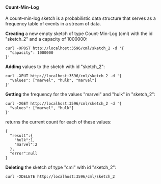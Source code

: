 #### Count-Min-Log

A count–min-log sketch is a probabilistic data structure that serves as a frequency table of events in a stream of data.

**Creating** a new empty sketch of type Count-Min-Log (cml) with the id "sketch_2" and a capacity of 1000000:
```
curl -XPOST http://localhost:3596/cml/sketch_2 -d '{
  "capacity": 1000000
}'
```

**Adding** values to the sketch with id "sketch_2":
```
curl -XPUT http://localhost:3596/cml/sketch_2 -d '{
  "values": ["marvel", "hulk", "marvel"]
}'
```

**Getting** the frequency for the values "marvel" and "hulk" in "sketch_2":
```
curl -XGET http://localhost:3596/cml/sketch_2 -d '{
  "values": ["marvel", "hulk"]
}'
```
returns the current count for each of these values:
```
{  
  "result":{  
    "hulk":1,
    "marvel":2
  },
  "error":null
}
```

**Deleting** the sketch of type "cml" with id "sketch_2":
```
curl -XDELETE http://localhost:3596/cml/sketch_2
```
